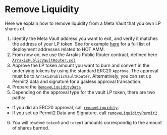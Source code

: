 # Remove Liquidity

Here we explain how to remove liquidity from a Meta Vault that you own LP shares of.

1. Identify the Meta Vault address you want to exit, and verify it matches the address of your LP token. See for example [here](../../../modules/hotAmm/deployments.md) for a full list of deployment addresses related to HOT AMM.
2. From now on, we use the Arrakis Public Router contract, defined here
   [`ArrakisPublicVaultRouter.sol`](../../technicalReference/routers/contract.ArrakisPublicVaultRouter.md)
3. Approve the LP token amount you want to burn and convert in the underlying tokens by using the standard ERC20 `Approve`. The approval must be to `ArrakisPublicVaultRouter`. Alternatively, you can set up Permit2 data and signature for a gasless approval transaction.
4. Prepare the [`RemoveLiquidityData`](../../technicalReference/routers/structs/struct.RemoveLiquidityData.md)
5. Depending on the approval type for the vault LP token, there are two paths:

- If you did an ERC20 approval, call [`removeLiquidity`](../../technicalReference/routers/contract.ArrakisPublicVaultRouter.md#removeliquidity).
- If you set up Permit2 Data and Signature, call [`removeLiquidityPermit2`](../../technicalReference/routers/contract.ArrakisPublicVaultRouter.md#removeliquiditypermit2)

6. You will receive `token0` and `token1` amounts correspondig to the amount of shares burned.
